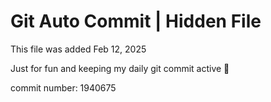 # Git Auto Commit | Hidden File

This file was added Feb 12, 2025

Just for fun and keeping my daily git commit active 🤪

commit number: 1940675
